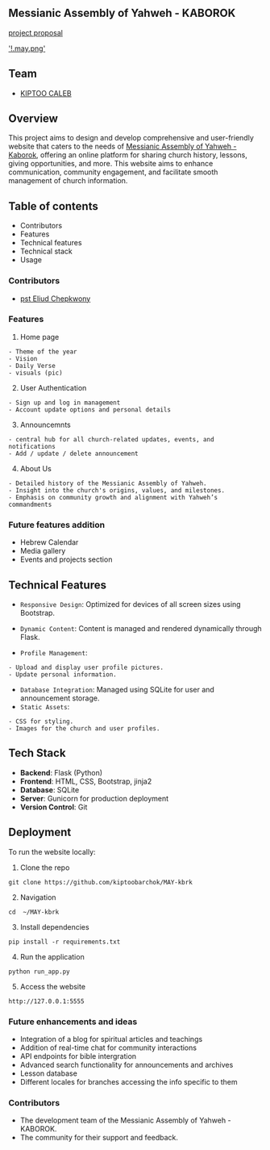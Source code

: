 ## Messianic Assembly of Yahweh - KABOROK

[project proposal](https://docs.google.com/document/d/1_ahp2PNbXBPoqhBHc8nvaHfmP5c3ARM2KYK3Sg5v3lQ/edit?tab=t.0)


['!.may.png']()


## Team
- [KIPTOO CALEB](https://github.com/kiptoobarchok)

## Overview

This project aims to design and develop comprehensive and user-friendly website that caters to the needs of [Messianic Assembly of Yahweh - Kaborok](), offering an online platform for sharing church history, lessons, giving opportunities, and more. This website aims to enhance communication, community engagement, and facilitate smooth management of church information.

## Table of contents
- Contributors
- Features
- Technical features
- Technical stack
- Usage
<!-- - API Documentation -->


### Contributors
- [pst Eliud Chepkwony](https://wa.me/+254721544385)


### Features

1. Home page
```
- Theme of the year
- Vision
- Daily Verse
- visuals (pic)
```
2. User Authentication
```
- Sign up and log in management
- Account update options and personal details
```
3. Announcemnts
```
- central hub for all church-related updates, events, and notifications
- Add / update / delete announcement
```

4.  About Us
```
- Detailed history of the Messianic Assembly of Yahweh.
- Insight into the church's origins, values, and milestones.
- Emphasis on community growth and alignment with Yahweh’s commandments
```

### Future features addition
- Hebrew Calendar
- Media gallery
- Events and projects section

## Technical Features

- `Responsive Design`: Optimized for devices of all screen sizes using Bootstrap.

- `Dynamic Content`: Content is managed and rendered dynamically through Flask.

- `Profile Management`:
```
- Upload and display user profile pictures.
- Update personal information.
```
- `Database Integration`: Managed using SQLite for user and announcement storage.
- `Static Assets`:
```
- CSS for styling.
- Images for the church and user profiles.
```

## Tech Stack
- **Backend**: Flask (Python)
- **Frontend**: HTML, CSS, Bootstrap, jinja2
- **Database**: SQLite
- **Server**: Gunicorn for production deployment
- **Version Control**: Git

## Deployment
To run the website locally:
1. Clone the repo
```
git clone https://github.com/kiptoobarchok/MAY-kbrk
```

2. Navigation
```
cd  ~/MAY-kbrk
```
3. Install dependencies
```
pip install -r requirements.txt
```

4. Run the application
```
python run_app.py
```

5. Access the website
```
http://127.0.0.1:5555
```

### Future enhancements and ideas

- Integration of a blog for spiritual articles and teachings
- Addition of real-time chat for community interactions
- API endpoints for bible intergration
- Advanced search functionality for announcements and archives
- Lesson database
- Different locales for branches accessing the info specific to them

### Contributors
- The development team of the Messianic Assembly of Yahweh - KABOROK.
- The community for their support and feedback.
